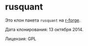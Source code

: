 rusquant
========

Это клон пакета `rusquant` на [r-forge](https://r-forge.r-project.org/scm/viewvc.php/?root=rusquant).

Дата клонирования: 13 октября 2014.

Лицензия: GPL

